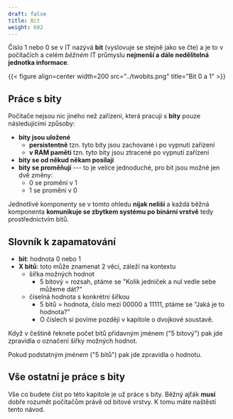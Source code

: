 ```yaml
---
draft: false
title: Bit
weight: 602
---
```


Číslo 1 nebo 0 se v IT nazývá **bit** (vyslovuje se stejně jako se čte) a je to v počítačích a celém *běžném* IT průmyslu **nejmenší a dále nedělitelná jednotka informace**.

{{< figure align=center width=200 src="../twobits.png" title="Bit 0 a 1" >}}

## Práce s bity

Počítače nejsou nic jiného než zařízení, která pracují s **bity** pouze následujícími způsoby:

- **bity jsou uložené**
  - **persistentně** tzn. tyto bity jsou zachované i po vypnutí zařízení
  - **v RAM paměti** tzn. tyto bity jsou ztracené po vypnutí zařízení 
- **bity se od někud někam posílají**
- **bity se proměňují** --- to je velice jednoduché, pro bit jsou možné jen dvě změny:
  - 0 se promění v 1
  - 1 se promění v 0

Jednotlivé komponenty se v tomto ohledu **nijak neliší** a každá běžná komponenta **komunikuje se zbytkem systému po binární vrstvě** tedy prostřednictvím bitů.

## Slovník k zapamatování

- **bit**: hodnota 0 nebo 1
- **X bitů**: toto může znamenat 2 věci, záleží na kontextu
  - šířka možných hodnot
    - 5 bitový = rozsah, ptáme se "Kolik jedniček a nul vedle sebe můžeme dát?"
  - číselná hodnota s konkrétní šířkou
    - 5 bitů = hodnota, číslo mezi 00000 a 11111, ptáme se "Jaká je to hodnota?"
    - O číslech si povíme později v kapitole o dvojkové soustavě.

Když v češtině řeknete počet bitů přídavným jménem ("5 bitový") pak jde zpravidla o označení šířky možných hodnot.

Pokud podstatným jménem ("5 bitů") pak jde zpravidla o hodnotu. 


## Vše ostatní je práce s bity

Vše co budete číst po této kapitole je už práce s bity. Běžný ajťák **musí** dobře rozumět počítačům právě od bitové vrstvy. K tomu máte naštěstí tento návod.